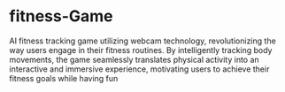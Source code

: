 # fitness-Game
  AI fitness tracking game utilizing webcam technology, revolutionizing the way users engage in their fitness routines. By intelligently tracking body movements, the game seamlessly translates physical activity into an interactive and immersive experience, motivating users to achieve their fitness goals while having fun

